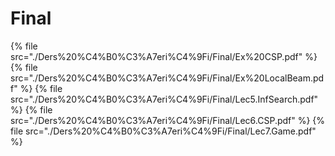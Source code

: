 # Final

<!--Index-->

{% file src="./Ders%20%C4%B0%C3%A7eri%C4%9Fi/Final/Ex%20CSP.pdf" %}
{% file src="./Ders%20%C4%B0%C3%A7eri%C4%9Fi/Final/Ex%20LocalBeam.pdf" %}
{% file src="./Ders%20%C4%B0%C3%A7eri%C4%9Fi/Final/Lec5.InfSearch.pdf" %}
{% file src="./Ders%20%C4%B0%C3%A7eri%C4%9Fi/Final/Lec6.CSP.pdf" %}
{% file src="./Ders%20%C4%B0%C3%A7eri%C4%9Fi/Final/Lec7.Game.pdf" %}

<!--Index-->
